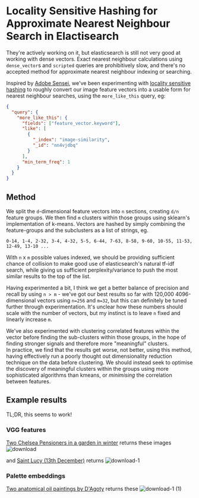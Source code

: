 # Locality Sensitive Hashing for Approximate Nearest Neighbour Search in Elactisearch

They're actively working on it, but elasticsearch is still not very good at working with dense vectors. Exact nearest neighbour calculations using `dense_vector`s and `scripted` queries are prohibitively slow, and there's no accepted method for approximate nearest neighbour indexing or searching.

Inspired by [Adobe Sensei](https://www.elastic.co/blog/image-recognition-and-search-at-adobe-with-elasticsearch-and-sensei), we've been experimenting with [locality sensitive hashing](https://en.wikipedia.org/wiki/Locality-sensitive_hashing) to roughly convert our image feature vectors into a usable form for nearest neighbour searches, using the `more_like_this` query, eg:

```json
{
  "query": {
    "more_like_this": {
      "fields": ["feature_vector.keyword"],
      "like": [
        {
          "_index": "image-similarity",
          "_id": "nn4vjdbq"
        }
      ],
      "min_term_freq": 1
    }
  }
}
```

## Method

We split the `d`-dimensional feature vectors into `n` sections, creating `d/n` feature groups. We then find `m` clusters within those groups using sklearn's implementation of k-means. Vectors are hashed by simply combining the feature-groups and the subclusters as a list of strings, eg.

```
0-14, 1-4, 2-32, 3-4, 4-32, 5-5, 6-44, 7-63, 8-58, 9-60, 10-55, 11-53, 12-49, 13-10 ...
```

With `n` x `m` possible values indexed, we should be providing sufficient chance of collision to make good use of elasticsearch's natural tf-idf search, while giving us sufficient perplexity/variance to push the most similar results to the top of the list.

Having experimented a bit, I think we get a better balance of precision and recall by using `n > m` - we've got our best results so far with 120,000 4096-dimensional vectors using `n=256` and `m=32`, but this can definitely be tuned further through experimentation. It's unclear how these numbers should scale with the number of vectors, but my instinct is to leave `n` fixed and linearly increase `m`.

We've also experimented with clustering correlated features within the vector before finding the sub-clusters within those groups, in the hope of finding stronger signals and therefore more "meaningful" clusters.  
In practice, we find that the results get worse, not better, using this method, having effectively run a poorly thought out dimensionality reduction technique on the data before clustering. We should instead seek to optimise the discovery of meaningful clusters within the groups using more sophisticated algorithms than kmeans, or _minimising_ the correlation between features.

## Example results

TL;DR, this seems to work!

### VGG features

[Two Chelsea Pensioners in a garden in winter](https://wellcomecollection.org/works/nn4vjdbq) returns these images
![download](https://user-images.githubusercontent.com/11006680/72805390-a57e8480-3c4a-11ea-940b-32564954267c.png)

and [Saint Lucy (13th December)](https://wellcomecollection.org/works/s64t5mdy) returns
![download-1](https://user-images.githubusercontent.com/11006680/72805388-a4e5ee00-3c4a-11ea-9319-0b3f96cd8ceb.png)

### Palette embeddings

[Two anatomical oil paintings by D'Agoty](https://wellcomecollection.org/works/aamhp58q) returns these
![download-1 (1)](https://user-images.githubusercontent.com/11006680/72805389-a4e5ee00-3c4a-11ea-8a3b-975082a8fcc3.png)
